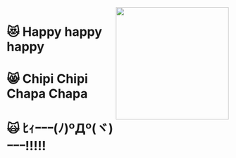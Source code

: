 
<img src="https://github.com/kumavale/kumavale/assets/29778890/61696b7a-0e27-44df-aa1f-edd00a80d211" width="256px" align="right">

# 😻 Happy happy happy
# 😸 Chipi Chipi Chapa Chapa
# 🙀 ﾋｨｰｰｰ(ﾉ)ºДº(ヾ)ｰｰｰ!!!!!
